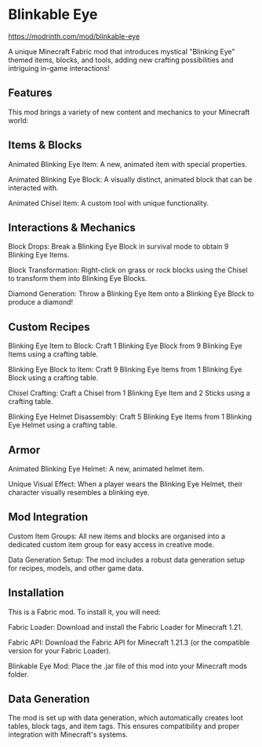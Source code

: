 # Blinkable Eye
https://modrinth.com/mod/blinkable-eye

A unique Minecraft Fabric mod that introduces mystical "Blinking Eye" themed items, blocks, and tools, adding new crafting possibilities and intriguing in-game interactions!



## Features
This mod brings a variety of new content and mechanics to your Minecraft world:



## Items & Blocks
Animated Blinking Eye Item: A new, animated item with special properties.

Animated Blinking Eye Block: A visually distinct, animated block that can be interacted with.

Animated Chisel Item: A custom tool with unique functionality.



## Interactions & Mechanics
Block Drops: Break a Blinking Eye Block in survival mode to obtain 9 Blinking Eye Items.

Block Transformation: Right-click on grass or rock blocks using the Chisel to transform them into Blinking Eye Blocks.

Diamond Generation: Throw a Blinking Eye Item onto a Blinking Eye Block to produce a diamond!



## Custom Recipes
Blinking Eye Item to Block: Craft 1 Blinking Eye Block from 9 Blinking Eye Items using a crafting table.

Blinking Eye Block to Item: Craft 9 Blinking Eye Items from 1 Blinking Eye Block using a crafting table.

Chisel Crafting: Craft a Chisel from 1 Blinking Eye Item and 2 Sticks using a crafting table.

Blinking Eye Helmet Disassembly: Craft 5 Blinking Eye Items from 1 Blinking Eye Helmet using a crafting table.



## Armor
Animated Blinking Eye Helmet: A new, animated helmet item.

Unique Visual Effect: When a player wears the Blinking Eye Helmet, their character visually resembles a blinking eye.



## Mod Integration
Custom Item Groups: All new items and blocks are organised into a dedicated custom item group for easy access in creative mode.

Data Generation Setup: The mod includes a robust data generation setup for recipes, models, and other game data.



## Installation
This is a Fabric mod. To install it, you will need:

Fabric Loader: Download and install the Fabric Loader for Minecraft 1.21.

Fabric API: Download the Fabric API for Minecraft 1.21.3 (or the compatible version for your Fabric Loader).

Blinkable Eye Mod: Place the .jar file of this mod into your Minecraft mods folder.

## Data Generation
The mod is set up with data generation, which automatically creates loot tables, block tags, and item tags. This ensures compatibility and proper integration with Minecraft's systems.
